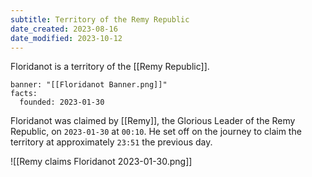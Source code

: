 ```yaml
---
subtitle: Territory of the Remy Republic
date_created: 2023-08-16
date_modified: 2023-10-12
---
```


Floridanot is a territory of the [[Remy Republic]].

```infobox-nation
banner: "[[Floridanot Banner.png]]"
facts:
  founded: 2023-01-30
```

Floridanot was claimed by [[Remy]], the Glorious Leader of the Remy Republic, on `2023-01-30` at `00:10`. He set off on the journey to claim the territory at approximately `23:51` the previous day.

![[Remy claims Floridanot 2023-01-30.png]]